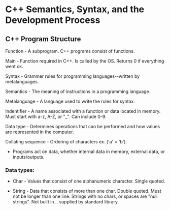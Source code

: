 # C++ Semantics, Syntax, and the Development Process

## C++ Program Structure

Function - A subprogram. C++ programs consist of functions.

Main - Function required in C++. Is called by the OS. Returns 0 if everything went ok.

Syntax - Grammer rules for programming languages--written by metalanguages.

Semantics - The meaning of instructions in a programming language.

Metalanguage - A language used to write the rules for syntax.

Indentifier - A name associated with a function or data located in memory. Must start with a-z, A-Z, or "\_". Can include 0-9.

Data type - Determines operations that can be performed and how values are represented in the computer.

Collating sequence - Ordering of characters ex. ('a' < 'b').

- Programs act on data, whether internal data in memory, external data, or inputs/outputs.

### Data types:

- Char - Values that consist of one alphanumeric character. Single quoted.

- String - Data that consists of more than one char. Double quoted. Must not be longer than one line. Strings with no chars, or spaces are "null strings". Not built in... supplied by standard library.
